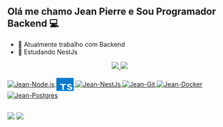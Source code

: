 ## Olá me chamo Jean Pierre e Sou Programador Backend 💻

- 🔭 Atualmente trabalho com Backend
- 🌱 Estudando NestJs

<div align="center">
  <a href="https://github.com/Jean-Pierre-97s">
  <img height="180em" src="https://github-readme-stats.vercel.app/api?username=Jean-Pierre-97s&show_icons=true&include_all_commits=true&theme=merko&count_private=true"/>
  <img height="180em" src="https://github-readme-stats.vercel.app/api/top-langs/?username=Jean-Pierre-97s&layout=compact&langs_count=7&theme=merko"/>
</div>

<div style="display: inline_block"><br>
  <img align="center" alt="Jean-Node.js" height="30" width="40" src="https://cdn.jsdelivr.net/gh/devicons/devicon/icons/nodejs/nodejs-original.svg" />
  <img align="center" alt="Jean-Ts" height="30" width="40" src="https://raw.githubusercontent.com/devicons/devicon/master/icons/typescript/typescript-plain.svg">
  <img align="center" alt="Jean-NestJs" height="30" width="40" src="https://cdn.jsdelivr.net/gh/devicons/devicon/icons/nestjs/nestjs-plain.svg">
  <img align="center" alt="Jean-Git" height="30" width="40" src="https://cdn.jsdelivr.net/gh/devicons/devicon/icons/git/git-original.svg">
  <img align="center" alt="Jean-Docker" height="40" width="40" src="https://cdn.jsdelivr.net/gh/devicons/devicon/icons/docker/docker-original.svg" >
  <img align="center" alt="Jean-Postgres" height="30" width="40" src="https://cdn.jsdelivr.net/gh/devicons/devicon/icons/postgresql/postgresql-original.svg"/>
</div>
  
  ##
 
<div> 
  <a href = "mailto:jean_pierre_97@outlook.com"><img src="https://img.shields.io/badge/Microsoft_Outlook-0078D4?style=for-the-badge&logo=microsoft-outlook&logoColor=white" target="_blank"></a>
  <a href="https://www.linkedin.com/in/jean-pierre-soares/" target="_blank"><img src="https://img.shields.io/badge/-LinkedIn-%230077B5?style=for-the-badge&logo=linkedin&logoColor=white" target="_blank"></a> 
</div>
  
